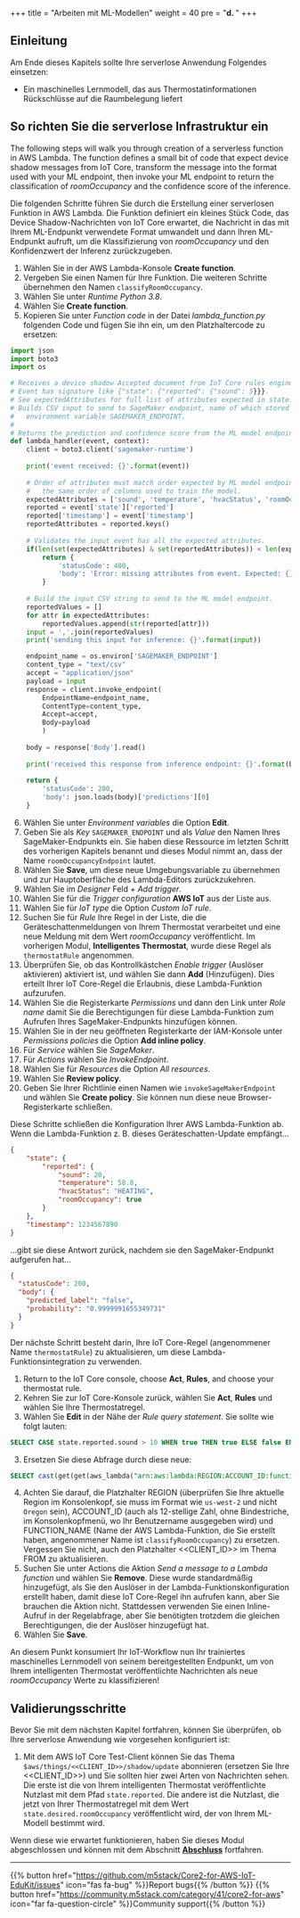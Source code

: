 +++
title = "Arbeiten mit ML-Modellen"
weight = 40
pre = "<b>d. </b>"
+++

## Einleitung
Am Ende dieses Kapitels sollte Ihre serverlose Anwendung Folgendes einsetzen:

- Ein maschinelles Lernmodell, das aus Thermostatinformationen Rückschlüsse auf die Raumbelegung liefert

## So richten Sie die serverlose Infrastruktur ein
The following steps will walk you through creation of a serverless function in AWS Lambda. The function defines a small bit of code that expect device shadow messages from IoT Core, transform the message into the format used with your ML endpoint, then invoke your ML endpoint to return the classification of *roomOccupancy* and the confidence score of the inference.

Die folgenden Schritte führen Sie durch die Erstellung einer serverlosen Funktion in AWS Lambda. Die Funktion definiert ein kleines Stück Code, das Device Shadow-Nachrichten von IoT Core erwartet, die Nachricht in das mit Ihrem ML-Endpunkt verwendete Format umwandelt und dann Ihren ML-Endpunkt aufruft, um die Klassifizierung von *roomOccupancy* und den Konfidenzwert der Inferenz zurückzugeben.

1. Wählen Sie in der AWS Lambda-Konsole **Create function**.
2. Vergeben Sie einen Namen für Ihre Funktion. Die weiteren Schritte übernehmen den Namen `classifyRoomOccupancy`.
3. Wählen Sie unter *Runtime Python 3.8*.
4. Wählen Sie **Create function**.
5. Kopieren Sie unter *Function code* in der Datei *lambda_function.py* folgenden Code und fügen Sie ihn ein, um den Platzhaltercode zu ersetzen:
```python
import json
import boto3
import os

# Receives a device shadow Accepted document from IoT Core rules engine.
# Event has signature like {"state": {"reported": {"sound": 5}}}.
# See expectedAttributes for full list of attributes expected in state.reported.
# Builds CSV input to send to SageMaker endpoint, name of which stored in
#   environment variable SAGEMAKER_ENDPOINT.
#
# Returns the prediction and confidence score from the ML model endpoint.
def lambda_handler(event, context):
    client = boto3.client('sagemaker-runtime')
    
    print('event received: {}'.format(event))
    
    # Order of attributes must match order expected by ML model endpoint. E.g.
    #   the same order of columns used to train the model.
    expectedAttributes = ['sound', 'temperature', 'hvacStatus', 'roomOccupancy', 'timestamp']
    reported = event['state']['reported']
    reported['timestamp'] = event['timestamp']
    reportedAttributes = reported.keys()
    
    # Validates the input event has all the expected attributes.
    if(len(set(expectedAttributes) & set(reportedAttributes)) < len(expectedAttributes)):
        return {
            'statusCode': 400,
            'body': 'Error: missing attributes from event. Expected: {}. Received: {}.'.format(','.join(expectedAttributes), ','.join(reportedAttributes))
        }
    
    # Build the input CSV string to send to the ML model endpoint.
    reportedValues = []
    for attr in expectedAttributes:
        reportedValues.append(str(reported[attr]))
    input = ','.join(reportedValues)
    print('sending this input for inference: {}'.format(input))

    endpoint_name = os.environ['SAGEMAKER_ENDPOINT']
    content_type = "text/csv"
    accept = "application/json"
    payload = input
    response = client.invoke_endpoint(
        EndpointName=endpoint_name, 
        ContentType=content_type,
        Accept=accept,
        Body=payload
        )
        
    body = response['Body'].read()
        
    print('received this response from inference endpoint: {}'.format(body))
    
    return {
        'statusCode': 200,
        'body': json.loads(body)['predictions'][0]
    }
```
6. Wählen Sie unter *Environment variables* die Option **Edit**.
7. Geben Sie als *Key* `SAGEMAKER_ENDPOINT` und als *Value* den Namen Ihres SageMaker-Endpunkts ein. Sie haben diese Ressource im letzten Schritt des vorherigen Kapitels benannt und dieses Modul nimmt an, dass der Name `roomOccupancyEndpoint` lautet.
8. Wählen Sie **Save**, um diese neue Umgebungsvariable zu übernehmen und zur Hauptoberfläche des Lambda-Editors zurückzukehren.
9. Wählen Sie im *Designer* Feld *+ Add trigger*.
10. Wählen Sie für die *Trigger configuration* **AWS IoT** aus der Liste aus.
11. Wählen Sie für *IoT type* die Option *Custom IoT rule*.
12. Suchen Sie für *Rule* Ihre Regel in der Liste, die die Geräteschattenmeldungen von Ihrem Thermostat verarbeitet und eine neue Meldung mit dem Wert *roomOccupancy* veröffentlicht. Im vorherigen Modul, **Intelligentes Thermostat**, wurde diese Regel als `thermostatRule` angenommen.
13. Überprüfen Sie, ob das Kontrollkästchen *Enable trigger* (Auslöser aktivieren) aktiviert ist, und wählen Sie dann **Add** (Hinzufügen). Dies erteilt Ihrer IoT Core-Regel die Erlaubnis, diese Lambda-Funktion aufzurufen.
14. Wählen Sie die Registerkarte *Permissions* und dann den Link unter *Role name* damit Sie die Berechtigungen für diese Lambda-Funktion zum Aufrufen Ihres SageMaker-Endpunkts hinzufügen können.
15. Wählen Sie in der neu geöffneten Registerkarte der IAM-Konsole unter *Permissions policies* die Option **Add inline policy**.
16. Für *Service* wählen Sie *SageMaker*.
17. Für *Actions* wählen Sie *InvokeEndpoint*.
18. Wählen Sie für *Resources* die Option *All resources*.
19. Wählen Sie **Review policy**.
20. Geben Sie Ihrer Richtlinie einen Namen wie `invokeSageMakerEndpoint` und wählen Sie **Create policy**. Sie können nun diese neue Browser-Registerkarte schließen.

Diese Schritte schließen die Konfiguration Ihrer AWS Lambda-Funktion ab. Wenn die Lambda-Funktion z. B. dieses Geräteschatten-Update empfängt...
```JSON
{
    "state": {
        "reported": {
            "sound": 20,
            "temperature": 58.8,
            "hvacStatus": "HEATING",
            "roomOccupancy": true
        }
    },
    "timestamp": 1234567890
}
```

...gibt sie diese Antwort zurück, nachdem sie den SageMaker-Endpunkt aufgerufen hat...

```JSON
{
  "statusCode": 200,
  "body": {
    "predicted_label": "false",
    "probability": "0.9999991655349731"
  }
}
```

Der nächste Schritt besteht darin, Ihre IoT Core-Regel (angenommener Name `thermostatRule`) zu aktualisieren, um diese Lambda-Funktionsintegration zu verwenden.
1. Return to the IoT Core console, choose **Act**, **Rules**, and choose your thermostat rule.
1. Kehren Sie zur IoT Core-Konsole zurück, wählen Sie **Act**, **Rules** und wählen Sie Ihre Thermostatregel.
2. Wählen Sie **Edit** in der Nähe der *Rule query statement*. Sie sollte wie folgt lauten: 
```SQL   
SELECT CASE state.reported.sound > 10 WHEN true THEN true ELSE false END AS state.desired.roomOccupancy FROM '$aws/things/<<CLIENT_ID>>/shadow/update/accepted' WHERE state.reported.sound <> Null`.
```
3. Ersetzen Sie diese Abfrage durch diese neue:
```SQL
SELECT cast(get(get(aws_lambda("arn:aws:lambda:REGION:ACCOUNT_ID:function:FUNCTION_NAME", *), "body"), "predicted_label") AS Boolean) AS state.desired.roomOccupancy FROM '$aws/things/<<CLIENT_ID>>/shadow/update/accepted' WHERE state.reported.sound <> Null
```
4. Achten Sie darauf, die Platzhalter REGION (überprüfen Sie Ihre aktuelle Region im Konsolenkopf, sie muss im Format wie `us-west-2` und nicht `Oregon` sein), ACCOUNT\_ID (auch als 12-stellige Zahl, ohne Bindestriche, im Konsolenkopfmenü, wo Ihr Benutzername ausgegeben wird) und FUNCTION_NAME (Name der AWS Lambda-Funktion, die Sie erstellt haben, angenommener Name ist `classifyRoomOccupancy`) zu ersetzen. Vergessen Sie nicht, auch den Platzhalter <<CLIENT_ID>> im Thema FROM zu aktualisieren.
5. Suchen Sie unter Actions die Aktion *Send a message to a Lambda function* und wählen Sie **Remove**. Diese wurde standardmäßig hinzugefügt, als Sie den Auslöser in der Lambda-Funktionskonfiguration erstellt haben, damit diese IoT Core-Regel ihn aufrufen kann, aber Sie brauchen die Aktion nicht. Stattdessen verwenden Sie einen Inline-Aufruf in der Regelabfrage, aber Sie benötigten trotzdem die gleichen Berechtigungen, die der Auslöser hinzugefügt hat.
6. Wählen Sie **Save**.

An diesem Punkt konsumiert Ihr IoT-Workflow nun Ihr trainiertes maschinelles Lernmodell von seinem bereitgestellten Endpunkt, um von Ihrem intelligenten Thermostat veröffentlichte Nachrichten als neue *roomOccupancy* Werte zu klassifizieren!

## Validierungsschritte
Bevor Sie mit dem nächsten Kapitel fortfahren, können Sie überprüfen, ob Ihre serverlose Anwendung wie vorgesehen konfiguriert ist:

1. Mit dem AWS IoT Core Test-Client können Sie das Thema `$aws/things/<<CLIENT_ID>>/shadow/update` abonnieren (ersetzen Sie Ihre <<CLIENT_ID>>) und Sie sollten hier zwei Arten von Nachrichten sehen. Die erste ist die von Ihrem intelligenten Thermostat veröffentlichte Nutzlast mit dem Pfad `state.reported`. Die andere ist die Nutzlast, die jetzt von Ihrer Thermostatregel mit dem Wert `state.desired.roomOccupancy` veröffentlicht wird, der von Ihrem ML-Modell bestimmt wird.

Wenn diese wie erwartet funktionieren, haben Sie dieses Modul abgeschlossen und können mit dem Abschnitt [**Abschluss**](http://localhost:1313/en/smart-spaces/conclusion.html) fortfahren.

---
{{% button href="https://github.com/m5stack/Core2-for-AWS-IoT-EduKit/issues" icon="fas fa-bug" %}}Report bugs{{% /button %}} {{% button href="https://community.m5stack.com/category/41/core2-for-aws" icon="far fa-question-circle" %}}Community support{{% /button %}}